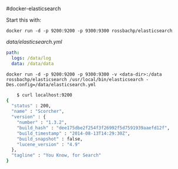 #docker-elasticsearch

Start this with:

`docker run -d -p 9200:9200 -p 9300:9300 rossbachp/elasticsearch`

*data/elasticsearch.yml*
```yaml
path:
  logs: /data/log
  data: /data/data
```

`docker run -d -p 9200:9200 -p 9300:9300 -v <data-dir>:/data rossbachp/elasticsearch /usr/local/bin/elasticsearch -Des.config=/data/elasticsearch.yml`

```bash
    $ curl localhost:9200
{
  "status" : 200,
  "name" : "Scorcher",
  "version" : {
    "number" : "1.3.2",
    "build_hash" : "dee175dbe2f254f3f26992f5d7591939aaefd12f",
    "build_timestamp" : "2014-08-13T14:29:30Z",
    "build_snapshot" : false,
    "lucene_version" : "4.9"
  },
  "tagline" : "You Know, for Search"
}
```

